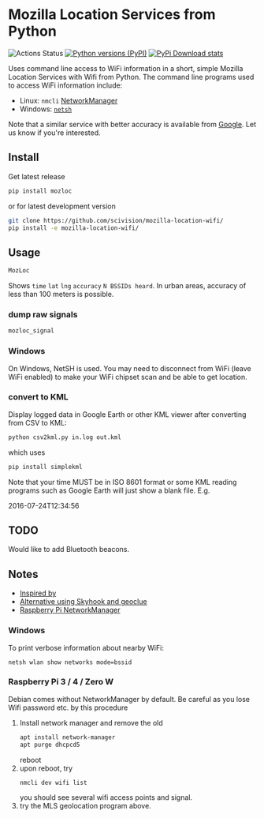 # Mozilla Location Services from Python

![Actions Status](https://github.com/scivision/mozilla-location-wifi/workflows/ci/badge.svg)
[![Python versions (PyPI)](https://img.shields.io/pypi/pyversions/mozloc.svg)](https://pypi.python.org/pypi/mozloc)
[![PyPi Download stats](http://pepy.tech/badge/mozloc)](http://pepy.tech/project/mozloc)

Uses command line access to WiFi information in a short, simple Mozilla Location Services with Wifi from Python.
The command line programs used to access WiFi information include:

* Linux: `nmcli` [NetworkManager](https://developer.gnome.org/NetworkManager/stable/nmcli.html)
* Windows: [`netsh`](https://docs.microsoft.com/en-us/previous-versions/windows/it-pro/windows-server-2008-R2-and-2008/cc755301(v=ws.10)?redirectedfrom=MSDN)

Note that a similar service with better accuracy is available from
[Google](https://developers.google.com/maps/documentation/geolocation/intro).
Let us know if you're interested.

## Install


Get latest release

```sh
pip install mozloc
```

or for latest development version
```sh
git clone https://github.com/scivision/mozilla-location-wifi/
pip install -e mozilla-location-wifi/
```

## Usage

```sh
MozLoc
```

Shows `time` `lat` `lng` `accuracy` `N BSSIDs heard`.
In urban areas, accuracy of less than 100 meters is possible.

### dump raw signals

```sh
mozloc_signal
```

### Windows

On Windows, NetSH is used.
You may need to disconnect from WiFi (leave WiFi enabled) to make your WiFi chipset scan and be able to get location.

### convert to KML

Display logged data in Google Earth or other KML viewer after converting from CSV to KML:

```sh
python csv2kml.py in.log out.kml
```

which uses

```sh
pip install simplekml
```

Note that your time MUST be in ISO 8601 format or some KML reading programs such as Google Earth will just show a blank file.
E.g.

2016-07-24T12:34:56

## TODO

Would like to add Bluetooth beacons.

## Notes

* [Inspired by](https://github.com/flyinva/mozlosh)
* [Alternative using Skyhook and geoclue](https://github.com/scivision/python-geoclue)
* [Raspberry Pi NetworkManager](https://raspberrypi.stackexchange.com/a/73816)

### Windows

To print verbose information about nearby WiFi:

```posh
netsh wlan show networks mode=bssid
```

### Raspberry Pi 3 / 4 / Zero W

Debian comes without NetworkManager by default.
Be careful as you lose Wifi password etc. by this procedure

1. Install network manager and remove the old
   ```sh
   apt install network-manager
   apt purge dhcpcd5
   ```
   reboot
2. upon reboot, try
   ```sh
   nmcli dev wifi list
   ```
   you should see several wifi access points and signal.
3. try the MLS geolocation program above.

